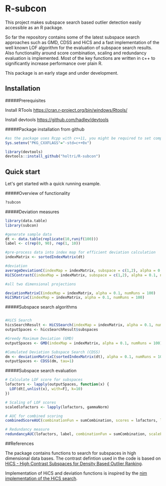 # R-subcon

This project makes subspace search based outlier detection easily accessible as an R package.

So far the repository contains some of the latest subspace search approaches such as GMD, CDSS and HiCS and a fast implementation of the well known LOF algorithm for the evaluation of subspace search results. Also functionality around score combination, scaling and redundancy evaluation is implemented. Most of the key functions are written in c++ to significantly increase performance over plain R.

This package is an early stage and under development. 

## Installation

#####Prerequisites

Install RTools https://cran.r-project.org/bin/windows/Rtools/

Install devtools https://github.com/hadley/devtools

#####Package installation from github
```R
#as the package uses Rcpp with c++11, you might be required to set compiler options manually
Sys.setenv("PKG_CXXFLAGS"="-std=c++0x")

library(devtools)
devtools::install_github("holtri/R-subcon")
```

## Quick start

Let's get started with a quick running example.

#####Overview of functionality

```R
?subcon
```

#####Deviation measures

```R
library(data.table)
library(subcon)

#generate sample data
dt <- data.table(replicate(10,runif(100)))
label <- c(rep(0, 90), rep(1, 10))

#pre-process data into index map for efficient deviation calculation
indexMatrix <- sortedIndexMatrix(dt)

#deviation
averageDeviationC(indexMap = indexMatrix, subspace = c(1,2), alpha = 0.1, referenceDim = 1, numRuns = 100)
HiCSContrastC(indexMap = indexMatrix, subspace = c(1,2), alpha = 0.1, numRuns = 100)

#all two dimensional projections

deviationMatrixC(indexMap = indexMatrix, alpha = 0.1, numRuns = 100)
HiCSMatrixC(indexMap = indexMatrix, alpha = 0.1, numRuns = 100)
```

#####Subspace search algorithms

```R

#HiCS Search
hicsSearchResult <- HiCSSearch(indexMap = indexMatrix, alpha = 0.1, numRuns = 100, topkSearch = 500, topkOutput = 100)
outputSpaces <- hicsSearchResult$subspaces

#Greedy Maximum Deviation (GMD)
outputSpaces <- GMD(indexMap = indexMatrix, alpha = 0.1, numRuns = 100)

#Cumulated Deviation Subspace Search (CDSS)
dm <- deviationMatrixC(sortedIndexMatrix(dt), alpha = 0.1, numRuns = 100)
outputSpaces <- CDSS(dm, tau=1)

```

#####Subspace search evaluation
```R
# Calculate LOF score for subspaces
lofactors <- lapply(outputSpaces, function(x) {
  LOF(dt[,unlist(x), with=F], k=10)
})

# Scaling of LOF scores
scaledlofactors <- lapply(lofactors, gammaNorm)

# AUC for combined scoring
combinedScoreAUC(combinationFun = sumCombination, scores = lofactors, label = label)

# Redundancy measure
redundancyAUC(lofactors, label, combinationFun = sumCombination, scaleFun = identity)
```

##References

The package contains functions to search for subspaces in high dimensional data bases. The contrast defintion used in the code is based on [HiCS - High Contrast Subspaces for Density Based Outlier Ranking][1].

Implementation of HiCS and deviation functions is inspired by the [nim implementation of the HiCS search][2].

[1]: http://www.ipd.uni-karlsruhe.de/~muellere/publications/ICDE2012.pdf 
[2]: https://github.com/bluenote10/HiCS
